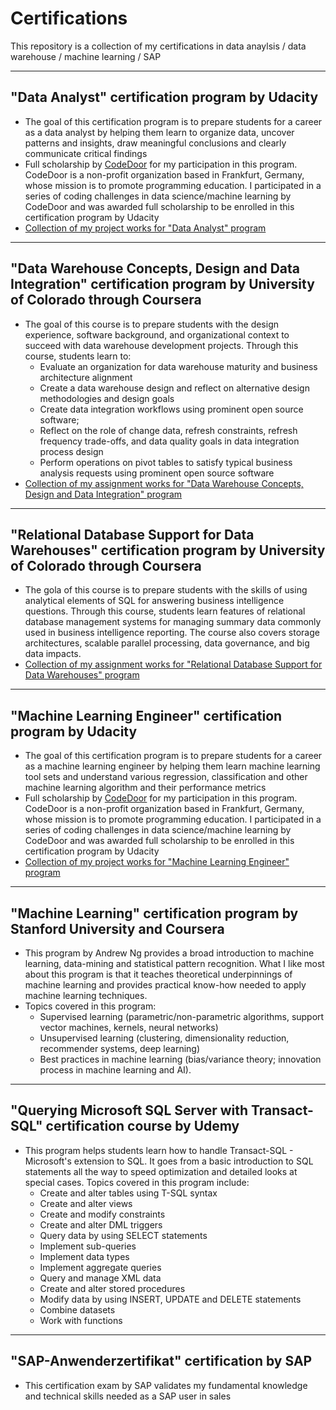 # Certifications
This repository is a collection of my certifications in data anaylsis / data warehouse / machine learning / SAP

---

## "Data Analyst" certification program by Udacity

- The goal of this certification program is to prepare students for a career as a data analyst by helping them learn to organize data, uncover patterns and insights, draw meaningful conclusions and clearly communicate critical findings
- Full scholarship by [CodeDoor](https://codedoor.com/About) for my participation in this program. CodeDoor is a non-profit organization based in Frankfurt, Germany, whose mission is to promote programming education. I participated in a series of coding challenges in data science/machine learning by CodeDoor and was awarded full scholarship to be enrolled in this certification program by Udacity
- [Collection of my project works for "Data Analyst" program](https://github.com/KaiFormosa/Data_Analyst_Program)

---

## "Data Warehouse Concepts, Design and Data Integration" certification program by University of Colorado through Coursera

- The goal of this course is to prepare students with the design experience, software background, and organizational context to succeed with data warehouse development projects. Through this course, students learn to:
    - Evaluate an organization for data warehouse maturity and business architecture alignment
    - Create a data warehouse design and reflect on alternative design methodologies and design goals
    - Create data integration workflows using prominent open source software;
    - Reflect on the role of change data, refresh constraints, refresh frequency trade-offs, and data quality goals in data integration process design
    - Perform operations on pivot tables to satisfy typical business analysis requests using prominent open source software
- [Collection of my assignment works for "Data Warehouse Concepts, Design and Data Integration" program](https://github.com/KaiFormosa/Data_Warehouse_Concepts_Design_and_Data_Integration)

---

## "Relational Database Support for Data Warehouses" certification program by University of Colorado through Coursera

- The gola of this course is to prepare students with the skills of using analytical elements of SQL for answering business intelligence questions. Through this course, students learn features of relational database management systems for managing summary data commonly used in business intelligence reporting. The course also covers storage architectures, scalable parallel processing, data governance, and big data impacts.
- [Collection of my assignment works for "Relational Database Support for Data Warehouses" program](https://github.com/KaiFormosa/Relational_Database_Support_for_Data_Warehouses)

---

## "Machine Learning Engineer" certification program by Udacity

- The goal of this certification program is to prepare students for a career as a machine learning engineer by helping them learn machine learning tool sets and understand various regression, classification and other machine learning algorithm and their performance metrics
- Full scholarship by [CodeDoor](https://codedoor.com/About) for my participation in this program. CodeDoor is a non-profit organization based in Frankfurt, Germany, whose mission is to promote programming education. I participated in a series of coding challenges in data science/machine learning by CodeDoor and was awarded full scholarship to be enrolled in this certification program by Udacity
- [Collection of my project works for "Machine Learning Engineer" program](https://github.com/KaiFormosa/Machine_Learning_Engineer_Program)

---

## "Machine Learning" certification program by Stanford University and Coursera

- This program by Andrew Ng provides a broad introduction to machine learning, data-mining and statistical pattern recognition. What I like most about this program is that it teaches theoretical underpinnings of machine learning and provides practical know-how needed to apply machine learning techniques.
- Topics covered in this program:
    - Supervised learning (parametric/non-parametric algorithms, support vector machines, kernels, neural networks)
    - Unsupervised learning (clustering, dimensionality reduction, recommender systems, deep learning)
    - Best practices in machine learning (bias/variance theory; innovation process in machine learning and AI). 

---

## "Querying Microsoft SQL Server with Transact-SQL" certification course by Udemy

- This program helps students learn how to handle Transact-SQL - Microsoft's extension to SQL. It goes from a basic introduction to SQL statements all the way to speed optimization and detailed looks at special cases. Topics covered in this program include:
    - Create and alter tables using T-SQL syntax
    - Create and alter views
    - Create and modify constraints
    - Create and alter DML triggers
    - Query data by using SELECT statements
    - Implement sub-queries
    - Implement data types
    - Implement aggregate queries
    - Query and manage XML data
    - Create and alter stored procedures
    - Modify data by using INSERT, UPDATE and DELETE statements
    - Combine datasets
    - Work with functions
    
---

## "SAP-Anwenderzertifikat" certification by SAP

- This certification exam by SAP validates my fundamental knowledge and technical skills needed as a SAP user in sales
